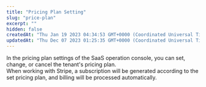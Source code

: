 ```yaml
---
title: "Pricing Plan Setting"
slug: "price-plan"
excerpt: ""
hidden: false
createdAt: "Thu Jan 19 2023 04:34:53 GMT+0000 (Coordinated Universal Time)"
updatedAt: "Thu Dec 07 2023 01:25:35 GMT+0000 (Coordinated Universal Time)"
---
```

In the pricing plan settings of the SaaS operation console, you can set, change, or cancel the tenant's pricing plan.  
When working with Stripe, a subscription will be generated according to the set pricing plan, and billing will be processed automatically.
